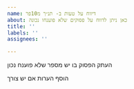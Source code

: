 ```yaml
---
name: דיווח על טעות ב- תנ״ך מ10פר
about: כאן ניתן לדווח על פסוקים שלא פוענחו נכונה
title: ''
labels: ''
assignees: ''

---
```


העתק הפסוק בו יש מספר שלא פוענח נכון


הוסף הערות אם יש צורך
